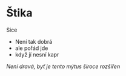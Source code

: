 # Štika
Sice
 - Není tak dobrá
 - ale pořád jde
 - když jí nesní kapr


_Není dravá, byť je tento mýtus široce rozšířen_
